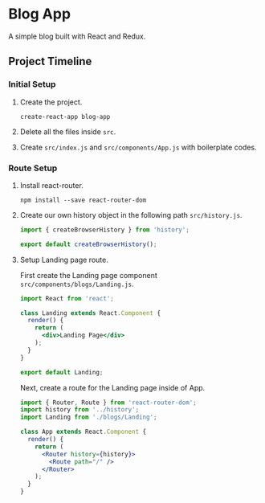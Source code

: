 # Blog App

A simple blog built with React and Redux.



## Project Timeline

### Initial Setup

1. Create the project.

   `create-react-app blog-app`

2. Delete all the files inside `src`.

3. Create `src/index.js` and `src/components/App.js` with boilerplate codes.

### Route Setup

1. Install react-router.

   `npm install --save react-router-dom`

2. Create our own history object in the following path `src/history.js`.

   ```jsx
   import { createBrowserHistory } from 'history';
   
   export default createBrowserHistory();
   ```

3. Setup Landing page route.

   First create the Landing page component `src/components/blogs/Landing.js`.

   ```jsx
   import React from 'react';
   
   class Landing extends React.Component {
     render() {
       return (
         <div>Landing Page</div>
       );
     }
   }
   
   export default Landing;
   ```

   Next, create a route for the Landing page inside of App.

   ```jsx
   import { Router, Route } from 'react-router-dom';
   import history from '../history';
   import Landing from './blogs/Landing';
   
   class App extends React.Component {
     render() {
       return (
         <Router history={history}>
           <Route path="/" />
         </Router>
       );
     }
   }
   ```

   